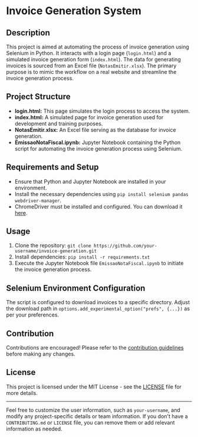 # Invoice Generation System

## Description
This project is aimed at automating the process of invoice generation using Selenium in Python. It interacts with a login page (`login.html`) and a simulated invoice generation form (`index.html`). The data for generating invoices is sourced from an Excel file (`NotasEmitir.xlsx`). The primary purpose is to mimic the workflow on a real website and streamline the invoice generation process.

## Project Structure
- **login.html:** This page simulates the login process to access the system.
- **index.html:** A simulated page for invoice generation used for development and training purposes.
- **NotasEmitir.xlsx:** An Excel file serving as the database for invoice generation.
- **EmissaoNotaFiscal.ipynb:** Jupyter Notebook containing the Python script for automating the invoice generation process using Selenium.

## Requirements and Setup
- Ensure that Python and Jupyter Notebook are installed in your environment.
- Install the necessary dependencies using `pip install selenium pandas webdriver-manager`.
- ChromeDriver must be installed and configured. You can download it [here](https://sites.google.com/chromium.org/driver/).

## Usage
1. Clone the repository: `git clone https://github.com/your-username/invoice-generation.git`
2. Install dependencies: `pip install -r requirements.txt`
3. Execute the Jupyter Notebook file `EmissaoNotaFiscal.ipynb` to initiate the invoice generation process.

## Selenium Environment Configuration
The script is configured to download invoices to a specific directory. Adjust the download path in `options.add_experimental_option("prefs", {...})` as per your preferences.

## Contribution
Contributions are encouraged! Please refer to the [contribution guidelines](CONTRIBUTING.md) before making any changes.

## License
This project is licensed under the MIT License - see the [LICENSE](LICENSE) file for more details.

---

Feel free to customize the user information, such as `your-username`, and modify any project-specific details or team information. If you don't have a `CONTRIBUTING.md` or `LICENSE` file, you can remove them or add relevant information as needed.
